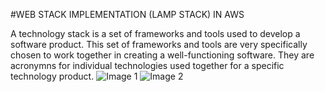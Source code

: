 
#WEB STACK IMPLEMENTATION (LAMP STACK) IN AWS

A technology stack is a set of frameworks and tools used to develop a software product. This set of frameworks and tools are very specifically chosen to work together in creating a well-functioning software. They are acronymns for individual technologies used together for a specific technology product.
![Image 1](https://github.com/ernest4who/Darey.io-pbl/assets/138142854/8aaf9240-deff-49cc-be70-d201415f697e)
![Image 2](https://github.com/ernest4who/Darey.io-pbl/assets/138142854/559eebd3-d04b-4118-9668-325931e649f8)
